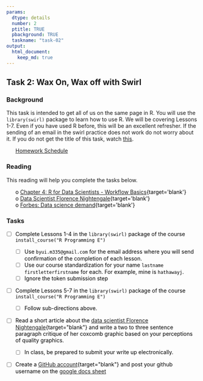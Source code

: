 ```yaml
---
params:
  dtype: details
  number: 2
  ptitle: TRUE
  pbackground: TRUE
  taskname: "task-02"
output:
  html_document:
    keep_md: true
---
```







## Task 2: Wax On, Wax off with Swirl 
### Background 
This task is intended to get all of us on the same page in R.  You will use the `library(swirl)` package to learn how to use R.  We will be covering Lessons 1-7.  Even if you have used R before, this will be an excellent refresher. If the sending of an email in the swirl practice does not work do not worry about it. If you do not get the title of this task, watch [this](https://www.youtube.com/watch?v=SMCsXl9SGgY). 

 * [Homework Schedule](../homework_schedule.html)




<style>
ul {
   color: black;
   list-style-type: none;
   list-style-position: outside;

}

</style>


### Reading

This reading will help you complete the tasks below.

* o [Chapter 4: R for Data Scientists - Workflow Basics](http://r4ds.had.co.nz/workflow-basics.html){target='blank'}
* o [Data Scientist Florence Nightengale](http://www.atlasobscura.com/articles/florence-nightingale-infographic){target='blank'}
* o [Forbes:  Data science demand](https://www.forbes.com/sites/drewhansen/2016/10/21/become-data-scientist/#3e8a4f4c87d3){target='blank'}


### Tasks


* [ ] Complete Lessons 1-4 in the `library(swirl)` package of the course `install_course("R Programming E")`
    * [ ] Use `byui.m335@gmail.com` for the email address where you will send confirmation of the completion of each lesson.
    * [ ] Use our course standardization for your name `lastname` `firstletterfirstname` for each. For example, mine is `hathawayj`.
    * [ ] Ignore the token submission step
* [ ] Complete Lessons 5-7 in the `library(swirl)` package of the course `install_course("R Programming E")`
    * [ ] Follow sub-directions above.
* [ ] Read a short article about the [data scientist Florence Nightengale](http://www.atlasobscura.com/articles/florence-nightingale-infographic){target="blank"} and write a two to three sentence paragraph critique of her coxcomb graphic based on your perceptions of quality graphics.
    * [ ] In class, be prepared to submit your write up electronically.
* [ ] Create a [GitHub account](https://github.com/join?source=header-home){target="blank"} and post your github username on the [google docs sheet](https://docs.google.com/spreadsheets/d/13aQsQYnGTQXyyBUGzE1V9MExEvG5woAmygtkdjltdjk/edit#gid=59053514)

